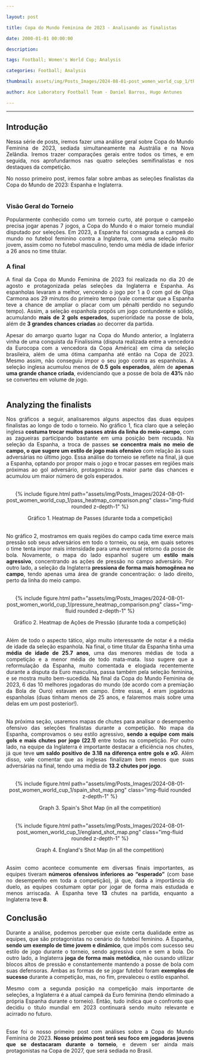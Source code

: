 ```yaml
---

layout: post

title: Copa do Mundo Feminina de 2023 - Analisando as finalistas

date: 2000-01-01 00:00:00

description:

tags: Football; Women's World Cup; Analysis

categories: Football; Analysis

thumbnail: assets/img/Posts_Images/2024-08-01-post_women_world_cup_1/thumb_women_world_cup.png

author: Ace Laboratory Football Team - Daniel Barros, Hugo Antunes

---
```


---

<h2>Introdução</h2>
  

<div  style="text-align: justify">

  

Nessa série de posts, iremos fazer uma análise geral sobre Copa do Mundo Feminina de 2023, sediada simultaneamente na Austrália e na Nova Zelândia. Iremos trazer comparações gerais entre todos os times, e em seguida, nos aprofundarmos nas quatro seleções semifinalistas e nos destaques da competição. 

No nosso primeiro post, iremos falar sobre ambas as seleções finalistas da Copa do Mundo de 2023: Espanha e Inglaterra. <br/><br/>

  
<h3>Visão Geral do Torneio</h3>

Popularmente conhecido como um torneio curto, até porque o campeão precisa jogar apenas 7 jogos, a Copa do Mundo é o maior torneio mundial disputado por seleções. Em 2023, a Espanha foi consagrada a campeã do mundo no futebol feminino contra a Inglaterra, com uma seleção muito jovem, assim como no futebol masculino, tendo uma média de idade inferior a 26 anos no time titular. 

 
<h3>A final </h3>

A final da Copa do Mundo Feminina de 2023 foi realizada no dia 20 de agosto e protagonizada pelas seleções da Inglaterra e Espanha. As espanholas levaram a melhor, vencendo o jogo por 1 a 0 com gol de Olga Carmona aos 29 minutos do primeiro tempo (vale comentar que a Espanha teve a chance de ampliar o placar com um pênalti perdido no segundo tempo). Assim, a seleção espanhola propôs um jogo contundente e sólido, acumulando <b>mais de 2 gols esperados</b>, superioridade na posse de bola, além de <b>3 grandes chances criadas</b> ao decorrer da partida. 

Apesar do amargo quarto lugar na Copa do Mundo anterior, a Inglaterra vinha de uma conquista da Finalíssima (disputa realizada entre a vencedora da Eurocopa com a vencedora da Copa América) em cima da seleção brasileira, além de uma ótima campanha até então na Copa de 2023. Mesmo assim, não conseguiu impor o seu jogo contra as espanholas. A seleção inglesa acumulou menos de<b> 0.5 gols esperados</b>, além de <b>apenas uma grande chance criada</b>, evidenciando que a posse de bola de <b>43%</b> não se converteu em volume de jogo.<br/><br/>

<h2> Analyzing the finalists </h2>

Nos gráficos a seguir, analisaremos alguns aspectos das duas equipes finalistas ao longo de todo o torneio. No gráfico 1, fica claro que a seleção inglesa <b>costuma trocar muitos passes atrás da linha do meio-campo</b>, com as zagueiras participando bastante em uma posição bem recuada. Na seleção da Espanha, a troca de passes <b>se concentra mais no meio de campo, o que sugere um estilo de jogo mais ofensivo</b> com relação às suas adversárias no último jogo. Essa análise do torneio se reflete na final, já que a Espanha, optando por propor mais o jogo e trocar passes em regiões mais próximas ao gol adversário, protagonizou a maior parte das chances e acumulou um maior número de gols esperados. <br/><br/>


<div  style="width: 100%; margin: 0 auto; text-align: center;">

{% include figure.html path="assets/img/Posts_Images/2024-08-01-post_women_world_cup_1/pass_heatmap_comparison.png" class="img-fluid rounded z-depth-1" %}

</div>

<center>Gráfico 1. Heatmap de Passes (durante toda a competição)<br/><br/></center>

No gráfico 2, mostramos em quais regiões do campo cada time exerce mais pressão sob seus adversários em todo o torneio, ou seja, em quais setores o time tenta impor mais intensidade para uma eventual retorno da posse de bola. Novamente, o mapa do lado espanhol sugere um <b>estilo mais agressivo</b>, concentrando as ações de pressão no campo adversário. Por outro lado, a seleção da Inglaterra <b>pressiona de forma mais homogênea no campo</b>, tendo apenas uma área de grande concentração: o lado direito, perto da linha do meio campo. <br/><br/>

<div  style="width: 100%; margin: 0 auto; text-align: center;">

{% include figure.html path="assets/img/Posts_Images/2024-08-01-post_women_world_cup_1/pressure_heatmap_comparison.png" class="img-fluid rounded z-depth-1" %}

</div>

<center>Gráfico 2. Heatmap de Ações de Pressão (durante toda a competição)<br/><br/></center>

Além de todo o aspecto tático, algo muito interessante de notar é a média de idade da seleção espanhola. Na final, o time titular da Espanha tinha uma  <b>média de idade de 25.7 anos</b>, uma das menores médias de toda a competição e a menor média de todo mata-mata. Isso sugere que a reformulação da Espanha, muito comentada e elogiada recentemente durante a disputa da Euro masculina, passa também pela seleção feminina, e se mostra muito bem-sucedida. Na final da Copa do Mundo Feminina de 2023, 6 das 10 melhores jogadoras do mundo (de acordo com a premiação da Bola de Ouro) estavam em campo. Entre essas, 4 eram jogadoras espanholas (duas tinham menos de 25 anos, e falaremos mais sobre uma delas em um post posterior!). <br/><br/>

Na próxima seção, usaremos mapas de chutes para analisar o desempenho ofensivo das seleções finalistas durante a competição. No mapa da Espanha, comprovamos o seu estilo agressivo, <b>sendo a equipe com mais gols e mais chutes por jogo (22.1)</b> entre todas na competição. Por outro lado, na equipe da Inglaterra é importante destacar a eficiência nos chutes, já que teve <b>um saldo positivo de 3.18 na diferença entre gols e xG</b>. Além disso, vale comentar que as inglesas finalizam bem menos que suas adversárias na final, tendo uma média de <b>13.2 chutes por jogo</b>. <br/><br/>

<div  style="width: 100%; margin: 0 auto; text-align: center;">

{% include figure.html path="assets/img/Posts_Images/2024-08-01-post_women_world_cup_1/spain_shot_map.png" class="img-fluid rounded z-depth-1" %}

</div>

<center>Graph 3. Spain's Shot Map (in all the competition)<br/><br/></center>

<div  style="width: 100%; margin: 0 auto; text-align: center;">

{% include figure.html path="assets/img/Posts_Images/2024-08-01-post_women_world_cup_1/england_shot_map.png" class="img-fluid rounded z-depth-1" %}

</div>

<center>Graph 4. England's Shot Map (in all the competition)<br/><br/></center>

Assim como acontece comumente em diversas finais importantes, as equipes tiveram <b>números ofensivos inferiores ao “esperado”</b> (com base no desempenho em toda a competição), já que, dada a importância do duelo, as equipes costumam optar por jogar de forma mais estudada e menos arriscada. A Espanha teve <b>13</b> chutes na partida, enquanto a Inglaterra teve <b>8</b>.


<h2>Conclusão</h2>

Durante a análise, podemos perceber que existe certa dualidade entre as equipes, que são protagonistas no cenário do futebol feminino. A Espanha, <b>sendo um exemplo de time jovem e dinâmico</b>, que impôs com sucesso seu estilo de jogo durante o torneio, sendo agressiva com e sem a bola. Do outro lado, a Inglaterra <b>joga de forma mais metódica</b>, não ousando utilizar blocos altos de pressão e constantemente mantendo a posse de bola com suas defensoras. Ambas as formas de se jogar futebol foram <b>exemplos de sucesso</b> durante a competição, mas, no fim, prevaleceu o estilo espanhol.

Mesmo com a segunda posição na competição mais importante de seleções, a Inglaterra é a atual campeã da Euro feminina (tendo eliminado a própria Espanha durante o torneio). Então, tudo indica que o confronto que decidiu o título mundial em 2023 continuará sendo muito relevante e acirrado no futuro.  <br/><br/>

Esse foi o nosso primeiro post com análises sobre a Copa do Mundo Feminina de 2023. <b>Nosso próximo post terá seu foco em jogadoras jovens que se destacaram durante o torneio</b>, e devem ser ainda mais protagonistas na Copa de 2027, que será sediada no Brasil. <br/><br/>


<div>

